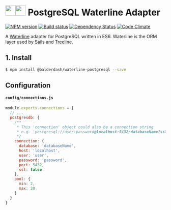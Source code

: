 # <img src="http://i.imgur.com/tMBZE5W.png" height=32><img src="http://i.imgur.com/ZfouqXR.png" height=32> PostgreSQL Waterline Adapter

[![NPM version][npm-image]][npm-url]
[![Build status][ci-image]][ci-url]
[![Dependency Status][daviddm-image]][daviddm-url]
[![Code Climate][codeclimate-image]][codeclimate-url]

A [Waterline](https://github.com/balderdashy/waterline) adapter for PostgreSQL
written in ES6. Waterline is the ORM layer used by [Sails](http://sailsjs.org)
and [Treeline](http://treeline.io).

## 1. Install

```sh
$ npm install @balderdash/waterline-postgresql --save
```

## Configuration

#### `config/connections.js`

```js
module.exports.connections = {
  // ...
  postgresdb: {
    /**
     * This 'connection' object could also be a connection string
     * e.g. 'postgresql://user:password@localhost:5432/databaseName?ssl=false'
     */
    connection: {
      database: 'databaseName',
      host: 'localhost',
      user: 'user',
      password: 'password',
      port: 5432,
      ssl: false
    },
    pool: {
      min: 2,
      max: 20
    }
  }
}
```

[npm-image]: https://img.shields.io/npm/v/@balderdash/waterline-postgresql.svg?style=flat-square
[npm-url]: https://npmjs.org/package/@balderdash/waterline-postgresql
[ci-image]: https://img.shields.io/circleci/project/tjwebb/waterline-postgresql/master.svg?style=flat-square
[ci-url]: https://circleci.com/gh/tjwebb/waterline-postgresql
[daviddm-image]: http://img.shields.io/david/tjwebb/waterline-postgresql.svg?style=flat-square
[daviddm-url]: https://david-dm.org/tjwebb/waterline-postgresql
[codeclimate-image]: https://img.shields.io/codeclimate/github/tjwebb/@balderdash/waterline-postgresql.svg?style=flat-square
[codeclimate-url]: https://codeclimate.com/github/tjwebb/waterline-postgresql
